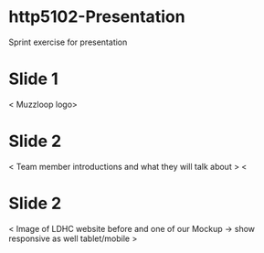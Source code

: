 # http5102-Presentation
Sprint exercise for presentation

# Slide 1
< Muzzloop logo>
# Slide 2
< Team member introductions and what they will talk about >
<

# Slide 2
< Image of LDHC website before and one of our Mockup -> show responsive as well tablet/mobile >




